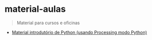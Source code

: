 # material-aulas
> Material para cursos e oficinas

- [Material introdutório de Python (usando Processing modo Python)](/Processing-Python)

